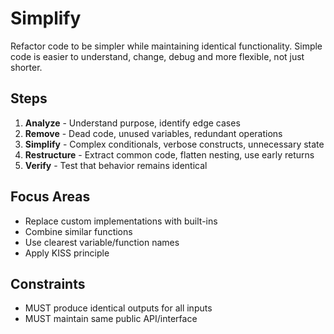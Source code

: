 # Simplify

Refactor code to be simpler while maintaining identical functionality. Simple code is easier to understand, change, debug and more flexible, not just shorter.

## Steps

1. **Analyze** - Understand purpose, identify edge cases
2. **Remove** - Dead code, unused variables, redundant operations
3. **Simplify** - Complex conditionals, verbose constructs, unnecessary state
4. **Restructure** - Extract common code, flatten nesting, use early returns
5. **Verify** - Test that behavior remains identical

## Focus Areas

- Replace custom implementations with built-ins
- Combine similar functions
- Use clearest variable/function names
- Apply KISS principle

## Constraints

- MUST produce identical outputs for all inputs
- MUST maintain same public API/interface
